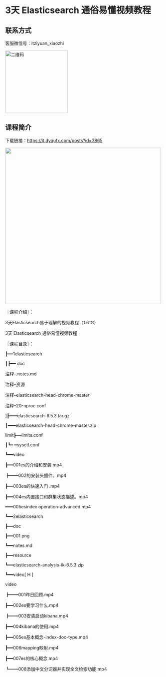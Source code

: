 # 3天 Elasticsearch 通俗易懂视频教程

## 联系方式

客服微信号：itziyuan_xiaozhi

<img src="https://ziyuanyun.oss-cn-guangzhou.aliyuncs.com/common/20240614073449/666b82192834a.jpg" width="200" height="200" alt="二维码">

## 课程简介

下载链接：https://it.dyqufx.com/posts?id=3865

<img src="https://ziyuanyun.oss-cn-guangzhou.aliyuncs.com/yun/20240515185400/6644944883358.jpg" width="500" alt="">

  〖课程介绍〗：

 3天Elasticsearch易于理解的视频教程（1.61G）

 3天 Elasticsearch 通俗易懂视频教程



 〖课程目录〗：

 ┣━━1elasticsearch

 ┃┣━━ doc

 注释–.notes.md

 注释–资源

 注释–elasticsearch-head-chrome-master

 注释–20-nproc.conf

 ]┣━━━elasticsearch-6.5.3.tar.gz

 ┃━━━elasticsearch-head-chrome-master.zip

 limit┣━━limits.conf

 ┃┗━ ━sysctl.conf

 ┗━━video

 ┣━━001es的介绍和安装.mp4

 ┣━━002的安装头插件。mp4

 ┣━━003es的快速入门 .mp4

 ┣━━004es内置接口和群集状态描述。mp4

 ━━━005esindex operation-advanced.mp4

 ┗━━2elasticsearch

 ┣━━doc

 ┣━━001.png

 ┗━━notes.md

 ┣━━resource

 ┗━━elasticsearch-analysis-ik-6.5.3.zip

 ┗━━video[ H ]

 video

 ┣━━001昨日回顾.mp4

 ┣━━002es要学习什么.mp4

 ┣━━003安装启动kibana.mp4

 ┣━━004kibana的使用.mp4

 ┣━━005es基本概念-index-doc-type.mp4

 ┣━━006mapping映射.mp4

 ┣━━007es的核心概念.mp4

 ┗━━008添加中文分词器并实现全文检索功能.mp4 

  
